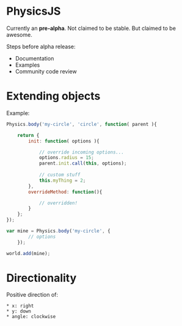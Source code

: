 # PhysicsJS

Currently an **pre-alpha**. Not claimed to be stable. But claimed to be awesome.

Steps before alpha release:

* Documentation
* Examples
* Community code review


# Extending objects

Example:

```javascript
Physics.body('my-circle', 'circle', function( parent ){

    return {
        init: function( options ){

            // override incoming options...
            options.radius = 15;
            parent.init.call(this, options);
            
            // custom stuff
            this.myThing = 2;
        },
        overrideMethod: function(){

            // overridden!
        }
    };
});

var mine = Physics.body('my-circle', {
        // options
    });

world.add(mine);
```

# Directionality

Positive direction of:

    * x: right
    * y: down
    * angle: clockwise

